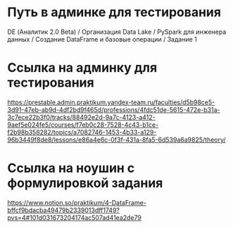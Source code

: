 # Путь в админке для тестирования
DE (Аналитик 2.0 Beta) / Организация Data Lake / PySpark для инженера данных / Создание DataFrame и базовые операции / Задание 1

# Ссылка на админку для тестирования
https://prestable.admin.praktikum.yandex-team.ru/faculties/d5b98ce5-3d91-47eb-ab9d-4df2bd9f465d/professions/4fdc51de-5615-472e-b31a-3c7ece22b3f0/tracks/88492e2d-9a7c-4123-a412-9aef5e024fe5/courses/f7eb0c28-7528-4c43-b1ce-f2b98b358282/topics/a7082746-1453-4b33-a129-96b3449f8de8/lessons/e86a4e6c-0f3f-431a-8fa5-6d539a6a9825/theory/

# Ссылка на ноушин с формулировкой задания
https://www.notion.so/praktikum/4-DataFrame-bffcf9bdacba49479b2339013dff1749?pvs=4#101d031673204174ac507ad41ea2de79

